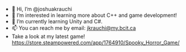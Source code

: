 - 👋 Hi, I’m @joshuakrauchi
- 👀 I’m interested in learning more about C++ and game development!
- 🌱 I’m currently learning Unity and C#.
- 📫 You can reach me by email: jkrauchi@my.bcit.ca
- Take a look at my latest game! https://store.steampowered.com/app/1764910/Spooky_Horror_Game/
